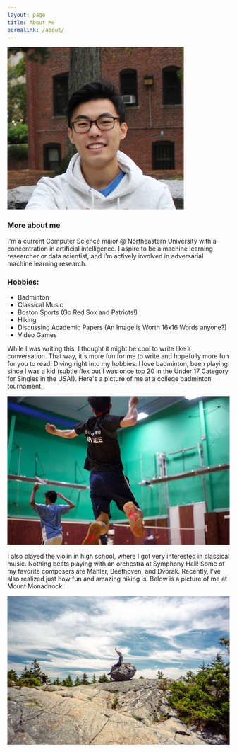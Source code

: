 ```yaml
---
layout: page
title: About Me
permalink: /about/
---
```

![alt text](images/Stanley.Wu.small.jpg)

### More about me
I'm a current Computer Science major @ Northeastern University with a concentration in artificial intelligence. I aspire to be a machine learning researcher or data scientist, and I'm actively involved in adversarial machine learning research. 

<object data="{{ site.url }}{{ site.baseurl }}/_pages/Resume_Stanley_Wu.pdf" width="1000" height="1000" type="application/pdf"></object>


### Hobbies:
- Badminton
- Classical Music
- Boston Sports (Go Red Sox and Patriots!)
- Hiking 
- Discussing Academic Papers (An Image is Worth 16x16 Words anyone?)
- Video Games

While I was writing this, I thought it might be cool to write like a conversation. That way, it's more fun for me to write and hopefully more fun for you to read! Diving right into my hobbies: I love badminton, been playing since I was a kid (subtle flex but I was once top 20 in the Under 17 Category for Singles in the USA!). Here's a picture of me at a college badminton tournament. 

![alt text](images/badminton_small.jpg)


I also played the violin in high school, where I got very interested in classical music. Nothing beats playing with an orchestra at Symphony Hall! Some of my favorite composers are Mahler, Beethoven, and Dvorak. Recently, I've also realized just how fun and amazing hiking is. Below is a picture of me at Mount Monadnock:


![alt text](images/monadnock_small.jpg)
